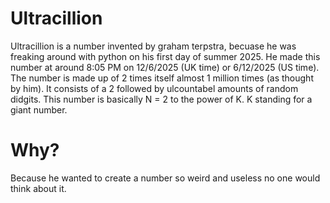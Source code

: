# Ultracillion
Ultracillion is a number invented by graham terpstra, becuase he was freaking around with python on his first day of summer 2025.
He made this number at around 8:05 PM on 12/6/2025 (UK time) or 6/12/2025 (US time).
The number is made up of 2 times itself almost 1 million times (as thought by him).
It consists of a 2 followed by ulcountabel amounts of random didgits.
This number is basically N = 2 to the power of K. K standing for a giant number.

# Why?
Because he wanted to create a number so weird and useless no one would think about it.
